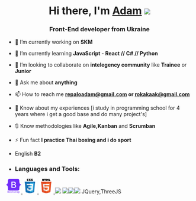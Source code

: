 <h1 align="center">Hi there, I'm <a href="https://daniilshat.ru/" target="_blank">Adam</a> 
<img src="https://github.com/blackcater/blackcater/raw/main/images/Hi.gif" height="32"/></h1>
<h3 align="center">Front-End developer from Ukraine</h3>

- 🔭 I’m currently working on **SKM**

- 🌱 I’m currently learning **JavaScript - React // C# // Python**

- 👯 I’m looking to collaborate on **intelegency community** like **Trainee** or **Junior**

- 💬 Ask me about **anything**

- 📫 How to reach me **repaloadam@gmail.com or rokakaak@gmail.com**

- 📄 Know about my experiences [i study in programming school for 4 years where i get a good base and do many project's]

- 🔃 Know methodologies like **Agile,Kanban** and **Scrumban**

- ⚡ Fun fact **I practice Thai boxing and i do sport** 

- English **B2**

- <h3 align="left">Languages and Tools:</h3>
<p align="left"> <a href="https://getbootstrap.com" target="_blank" rel="noreferrer"> <img src="https://raw.githubusercontent.com/devicons/devicon/master/icons/bootstrap/bootstrap-plain-wordmark.svg" alt="bootstrap" width="40" height="40"/> </a> <a href="https://www.w3schools.com/css/" target="_blank" rel="noreferrer"> <img src="https://raw.githubusercontent.com/devicons/devicon/master/icons/css3/css3-original-wordmark.svg" alt="css3" width="40" height="40"/> </a> <a href="https://www.w3.org/html/" target="_blank" rel="noreferrer"> <img src="https://raw.githubusercontent.com/devicons/devicon/master/icons/html5/html5-original-wordmark.svg" alt="html5" width="40" height="40"/> </a> 
<img src="https://devicon-website.vercel.app/api/javascript/original.svg" width="40px"></img>
<img src="https://devicon-website.vercel.app/api/figma/original.svg" width="40px"></img><img src="https://devicon-website.vercel.app/api/codepen/plain.svg" width="40px"></img><img src="https://devicon-website.vercel.app/api/blender/original.svg" width="40px"></img>
JQuery,ThreeJS


